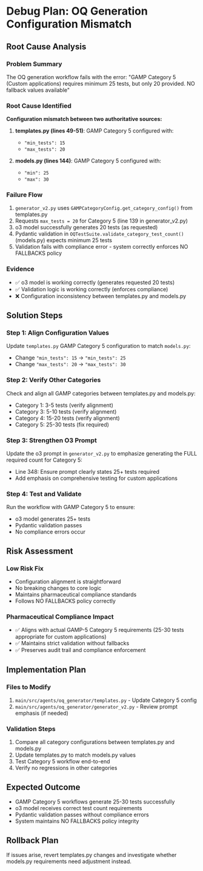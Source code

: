 # Debug Plan: OQ Generation Configuration Mismatch

## Root Cause Analysis

### Problem Summary
The OQ generation workflow fails with the error: "GAMP Category 5 (Custom applications) requires minimum 25 tests, but only 20 provided. NO fallback values available"

### Root Cause Identified
**Configuration mismatch between two authoritative sources:**

1. **templates.py (lines 49-51)**: GAMP Category 5 configured with:
   - `"min_tests": 15`
   - `"max_tests": 20`

2. **models.py (lines 144)**: GAMP Category 5 configured with:
   - `"min": 25`
   - `"max": 30`

### Failure Flow
1. `generator_v2.py` uses `GAMPCategoryConfig.get_category_config()` from templates.py
2. Requests `max_tests = 20` for Category 5 (line 139 in generator_v2.py)
3. o3 model successfully generates 20 tests (as requested)
4. Pydantic validation in `OQTestSuite.validate_category_test_count()` (models.py) expects minimum 25 tests
5. Validation fails with compliance error - system correctly enforces NO FALLBACKS policy

### Evidence
- ✅ o3 model is working correctly (generates requested 20 tests)
- ✅ Validation logic is working correctly (enforces compliance)
- ❌ Configuration inconsistency between templates.py and models.py

## Solution Steps

### Step 1: Align Configuration Values
Update `templates.py` GAMP Category 5 configuration to match `models.py`:
- Change `"min_tests": 15` → `"min_tests": 25`
- Change `"max_tests": 20` → `"max_tests": 30`

### Step 2: Verify Other Categories
Check and align all GAMP categories between templates.py and models.py:
- Category 1: 3-5 tests (verify alignment)
- Category 3: 5-10 tests (verify alignment)  
- Category 4: 15-20 tests (verify alignment)
- Category 5: 25-30 tests (fix required)

### Step 3: Strengthen O3 Prompt
Update the o3 prompt in `generator_v2.py` to emphasize generating the FULL required count for Category 5:
- Line 348: Ensure prompt clearly states 25+ tests required
- Add emphasis on comprehensive testing for custom applications

### Step 4: Test and Validate
Run the workflow with GAMP Category 5 to ensure:
- o3 model generates 25+ tests
- Pydantic validation passes
- No compliance errors occur

## Risk Assessment

### Low Risk Fix
- Configuration alignment is straightforward
- No breaking changes to core logic
- Maintains pharmaceutical compliance standards
- Follows NO FALLBACKS policy correctly

### Pharmaceutical Compliance Impact
- ✅ Aligns with actual GAMP-5 Category 5 requirements (25-30 tests appropriate for custom applications)
- ✅ Maintains strict validation without fallbacks
- ✅ Preserves audit trail and compliance enforcement

## Implementation Plan

### Files to Modify
1. `main/src/agents/oq_generator/templates.py` - Update Category 5 config
2. `main/src/agents/oq_generator/generator_v2.py` - Review prompt emphasis (if needed)

### Validation Steps
1. Compare all category configurations between templates.py and models.py
2. Update templates.py to match models.py values
3. Test Category 5 workflow end-to-end
4. Verify no regressions in other categories

## Expected Outcome
- GAMP Category 5 workflows generate 25-30 tests successfully
- o3 model receives correct test count requirements
- Pydantic validation passes without compliance errors
- System maintains NO FALLBACKS policy integrity

## Rollback Plan
If issues arise, revert templates.py changes and investigate whether models.py requirements need adjustment instead.